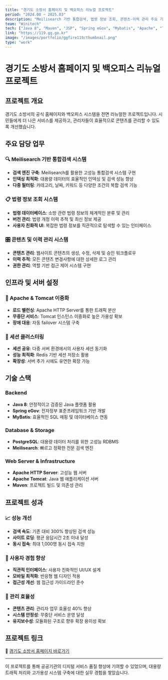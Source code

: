 ```yaml
---
title: "경기도 소방서 홈페이지 및 백오피스 리뉴얼 프로젝트"
period: "2024.08 ~ 2025.03"
description: "Meilisearch 기반 통합검색, 법령 정보 조회, 콘텐츠·이력 관리 주요 기능과 Apache·Tomcat 이중화 및 세션 클러스터링 등 서버 인프라 설정 담당"
team: "Winitech"
tech: ["Java 8", "Maven", "JSP", "Spring eGov", "Mybatis", "Apache", "Tomcat", "PostgreSQL"]
link: "https://119.gg.go.kr"
image: "/images/portfolio/ggfire119/thumbnail.png"
type: "work"
---
```


# 경기도 소방서 홈페이지 및 백오피스 리뉴얼 프로젝트

## 프로젝트 개요

경기도 소방서의 공식 홈페이지와 백오피스 시스템을 전면 리뉴얼한 프로젝트입니다. 시민들에게 더 나은 서비스를 제공하고, 관리자들이 효율적으로 콘텐츠를 관리할 수 있도록 개선했습니다.

## 주요 담당 업무

### 🔍 Meilisearch 기반 통합검색 시스템
- **검색 엔진 구축**: Meilisearch를 활용한 고성능 통합검색 시스템 구현
- **인덱싱 최적화**: 대용량 데이터의 효율적인 인덱싱 및 검색 성능 향상
- **다중 필터링**: 카테고리, 날짜, 키워드 등 다양한 조건의 복합 검색 기능

### 📋 법령 정보 조회 시스템
- **법령 데이터베이스**: 소방 관련 법령 정보의 체계적인 분류 및 관리
- **버전 관리**: 법령 개정 이력 추적 및 최신 정보 제공
- **사용자 친화적 UI**: 복잡한 법령 정보를 직관적으로 탐색할 수 있는 인터페이스

### 🎛️ 콘텐츠 및 이력 관리 시스템
- **콘텐츠 관리**: 웹사이트 콘텐츠의 생성, 수정, 삭제 및 승인 워크플로우
- **이력 추적**: 모든 콘텐츠 변경사항에 대한 상세한 로그 관리
- **권한 관리**: 역할 기반 접근 제어 시스템 구현

## 인프라 및 서버 설정

### 🔄 Apache & Tomcat 이중화
- **로드 밸런싱**: Apache HTTP Server를 통한 트래픽 분산
- **무중단 서비스**: Tomcat 인스턴스 이중화로 높은 가용성 확보
- **장애 대응**: 자동 failover 시스템 구축

### 🔗 세션 클러스터링
- **세션 공유**: 다중 서버 환경에서의 사용자 세션 동기화
- **성능 최적화**: Redis 기반 세션 저장소 활용
- **확장성**: 서버 추가 시에도 유연한 확장 가능

## 기술 스택

### Backend
- **Java 8**: 안정적이고 검증된 Java 플랫폼 활용
- **Spring eGov**: 전자정부 표준프레임워크 기반 개발
- **MyBatis**: 효율적인 SQL 매핑 및 데이터베이스 연동

### Database & Storage
- **PostgreSQL**: 대용량 데이터 처리를 위한 고성능 RDBMS
- **Meilisearch**: 빠르고 정확한 전문 검색 엔진

### Web Server & Infrastructure
- **Apache HTTP Server**: 고성능 웹 서버
- **Apache Tomcat**: Java 웹 애플리케이션 서버
- **Maven**: 프로젝트 빌드 및 의존성 관리

## 프로젝트 성과

### 📈 성능 개선
- **검색 속도**: 기존 대비 300% 향상된 검색 성능
- **사이트 로딩**: 평균 응답시간 2초 이내 달성
- **동시 접속**: 최대 1,000명 동시 접속 지원

### 👥 사용자 경험 향상
- **직관적 인터페이스**: 사용자 친화적인 UI/UX 설계
- **모바일 최적화**: 반응형 웹 디자인 적용
- **접근성 개선**: 웹 접근성 가이드라인 준수

### 🔧 관리 효율성
- **콘텐츠 관리**: 관리자 업무 효율성 40% 향상
- **시스템 안정성**: 무중단 서비스 운영 달성
- **유지보수성**: 모듈화된 구조로 향후 확장 용이성 확보

## 프로젝트 링크

🔗 [경기도 소방서 홈페이지 바로가기](https://119.gg.go.kr)

---

이 프로젝트를 통해 공공기관의 디지털 서비스 품질 향상에 기여할 수 있었으며, 대용량 트래픽 처리와 고가용성 시스템 구축에 대한 실무 경험을 쌓았습니다.